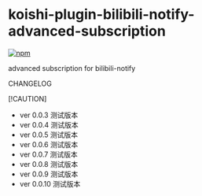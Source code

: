 # koishi-plugin-bilibili-notify-advanced-subscription

[![npm](https://img.shields.io/npm/v/koishi-plugin-bilibili-notify-advanced-subscription?style=flat-square)](https://www.npmjs.com/package/koishi-plugin-bilibili-notify-advanced-subscription)

advanced subscription for bilibili-notify

CHANGELOG

[!CAUTION]
- ver 0.0.3 测试版本
- ver 0.0.4 测试版本
- ver 0.0.5 测试版本
- ver 0.0.6 测试版本
- ver 0.0.7 测试版本
- ver 0.0.8 测试版本
- ver 0.0.9 测试版本
- ver 0.0.10 测试版本